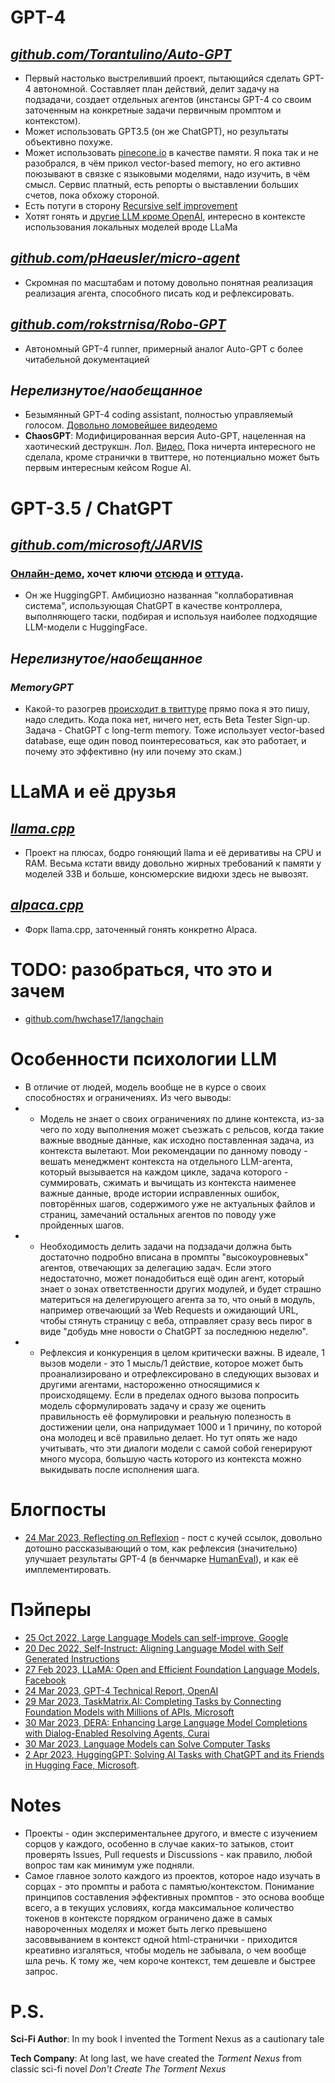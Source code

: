 # GPT-4
## *[github.com/Torantulino/Auto-GPT](https://github.com/Torantulino/Auto-GPT)*
- Первый настолько выстреливший проект, пытающийся сделать GPT-4 автономной. Составляет план действий, делит задачу на подзадачи, создает отдельных агентов (инстансы GPT-4 со своим заточенным на конкретные задачи первичным промптом и контекстом).
- Может использовать GPT3.5 (он же ChatGPT), но результаты объективно похуже.
- Может использовать [pinecone.io](https://www.pinecone.io/) в качестве памяти. Я пока так и не разобрался, в чём прикол vector-based memory, но его активно поюзывают в связке с языковыми моделями, надо изучить, в чём смысл. Сервис платный, есть репорты о выставлении больших счетов, пока обхожу стороной.
- Есть потуги в сторону [Recursive self improvement](https://github.com/Torantulino/Auto-GPT/issues/15)
- Хотят гонять и [другие LLM кроме OpenAI](https://github.com/Torantulino/Auto-GPT/issues/25), интересно в контексте использования локальных моделей вроде LLaMa

## *[github.com/pHaeusler/micro-agent](https://github.com/pHaeusler/micro-agent)*
- Скромная по масштабам и потому довольно понятная реализация реализация агента, способного писать код и рефлексировать.

## *[github.com/rokstrnisa/Robo-GPT](https://github.com/rokstrnisa/Robo-GPT)*
- Автономный GPT-4 runner, примерный аналог Auto-GPT с более читабельной документацией

## *Нерелизнутое/наобещанное*
- Безымянный GPT-4 coding assistant, полностью управляемый голосом. [Довольно ломовейшее видеодемо](https://mobile.twitter.com/mckaywrigley/status/1644034309253394433)
- **ChaosGPT**: Модифицированная версия Auto-GPT, нацеленная на хаотический деструкшн. Лол. [Видео.](https://www.youtube.com/watch?v=g7YJIpkk7KM) Пока ничерта интересного не сделала, кроме странички в твиттере, но потенциально может быть первым интересным кейсом Rogue AI.

# GPT-3.5 / ChatGPT
## *[github.com/microsoft/JARVIS](https://github.com/microsoft/JARVIS)*
### [Онлайн-демо](https://huggingface.co/spaces/microsoft/HuggingGPT), хочет ключи [отсюда](https://platform.openai.com/account/api-keys) и [оттуда](https://huggingface.co/docs/hub/security-tokens).
- Он же HuggingGPT. Амбициозно названная "коллаборативная система", использующая ChatGPT в качестве контроллера, выполняющего таски, подбирая и используя наиболее подходящие LLM-модели с HuggingFace. 

## *Нерелизнутое/наобещанное*
### *MemoryGPT*
- Какой-то разогрев [происходит в твиттуре](https://twitter.com/rikvk01/status/1645062075285135360) прямо пока я это пишу, надо следить. Кода пока нет, ничего нет, есть Beta Tester Sign-up. Задача - ChatGPT с long-term memory. Тоже использует vector-based database, еще один повод поинтересоваться, как это работает, и почему это эффективно (ну или почему это скам.)

# LLaMA и её друзья
## *[llama.cpp](https://github.com/ggerganov/llama.cpp)*
- Проект на плюсах, бодро гоняющий llama и её деривативы на CPU и RAM. Весьма кстати ввиду довольно жирных требований к памяти у моделей 33B и больше, консюмерские видюхи здесь не вывозят.
## *[alpaca.cpp](https://github.com/antimatter15/alpaca.cpp)*
- Форк llama.cpp, заточенный гонять конкретно Alpaca.

# TODO: разобраться, что это и зачем
- [github.com/hwchase17/langchain](https://github.com/hwchase17/langchain)

# Особенности психологии LLM
- В отличие от людей, модель вообще не в курсе о своих способностях и ограничениях. Из чего выводы:
- - Модель не знает о своих ограничениях по длине контекста, из-за чего по ходу выполнения может съезжать с рельсов, когда такие важные  вводные данные, как исходно поставленная задача, из контекста вылетают. Мои рекомендации по данному поводу - вешать менеджмент контекста на отдельного LLM-агента, который вызывается на каждом цикле, задача которого - суммировать, сжимать и вычищать из контекста наименее важные данные, вроде истории исправленных ошибок, повторённых шагов, содержимого уже не актуальных файлов и страниц, замечаний остальных агентов по поводу уже пройденных шагов.
- - Необходимость делить задачи на подзадачи должна быть достаточно подробно вписана в промпты "высокоуровневых" агентов, отвечающих за делегацию задач. Если этого недостаточно, может понадобиться ещё один агент, который знает о зонах ответственности других модулей, и будет страшно материться на делегирующего агента за то, что оный в модуль, например отвечающий за Web Requests и ожидающий URL, чтобы стянуть страницу с веба, отправляет сразу весь пирог в виде "добудь мне новости о ChatGPT за последнюю неделю".
- - Рефлексия и конкуренция в целом критически важны. В идеале, 1 вызов модели - это 1 мысль/1 действие, которое может быть проанализировано и отрефлексировано в следующих вызовах и другими агентами, настороженно относящимися к происходящему. Если в пределах одного вызова попросить модель сформулировать задачу и сразу же оценить правильность её формулировки и реальную полезность в достижении цели, она напридумает 1000 и 1 причину, по которой она молодец и всё правильно делает. Но тут опять же надо учитывать, что эти диалоги модели с самой собой генерируют много мусора, большую часть которого из контекста можно выкидывать после исполнения шага.

# Блогпосты
- [24 Mar 2023, Reflecting on Reflexion](https://nanothoughts.substack.com/p/reflecting-on-reflexion) - пост с кучей ссылок, довольно дотошно рассказывающий о том, как рефлексия (значительно) улучшает результаты GPT-4 (в бенчмарке [HumanEval](https://paperswithcode.com/dataset/humaneval)), и как её имплементировать.
# Пэйперы
- [25 Oct 2022, Large Language Models can self-improve, Google](https://arxiv.org/pdf/2210.11610.pdf)
- [20 Dec 2022, Self-Instruct: Aligning Language Model with Self Generated Instructions](https://arxiv.org/pdf/2212.10560.pdf)
- [27 Feb 2023, LLaMA: Open and Efficient Foundation Language Models, Facebook](https://arxiv.org/pdf/2302.13971.pdf)
- [24 Mar 2023, GPT-4 Technical Report, OpenAI](https://arxiv.org/pdf/2303.08774.pdf)
- [29 Mar 2023, TaskMatrix.AI: Completing Tasks by Connecting Foundation Models with Millions of APIs, Microsoft](https://arxiv.org/pdf/2303.16434.pdf)
- [30 Mar 2023, DERA: Enhancing Large Language Model Completions with Dialog-Enabled Resolving Agents, Curai](https://arxiv.org/pdf/2303.17071.pdf)
- [30 Mar 2023, Language Models can Solve Computer Tasks](https://arxiv.org/pdf/2303.17491.pdf)
- [2 Apr 2023, HuggingGPT: Solving AI Tasks with ChatGPT and its Friends in Hugging Face, Microsoft](https://arxiv.org/pdf/2303.17580.pdf).

# Notes
- Проекты - один экспериментальнее другого, и вместе с изучением сорцов у каждого, особенно в случае каких-то затыков, стоит проверять Issues, Pull requests и Discussions - как правило, любой вопрос там как минимум уже подняли.
- Самое главное золото каждого из проектов, которое надо изучать в сорцах - это промпты и работа с памятью/контекстом. Понимание принципов составления эффективных промптов - это основа вообще всего, а в текущих условиях, когда максимальное количество токенов в контексте порядком ограничено даже в самых навороченных моделях и может быть легко превышено засоввыванием в контекст одной html-странички - приходится креативно изгаляться, чтобы модель не забывала, о чем вообще шла речь. К тому же, чем короче контекст, тем дешевле и быстрее запрос.

# P.S.
**Sci-Fi Author**: In my book I invented the Torment Nexus as a cautionary tale

**Tech Company**: At long last, we have created the *Torment Nexus* from classic sci-fi novel *Don't Create The Torment Nexus*
